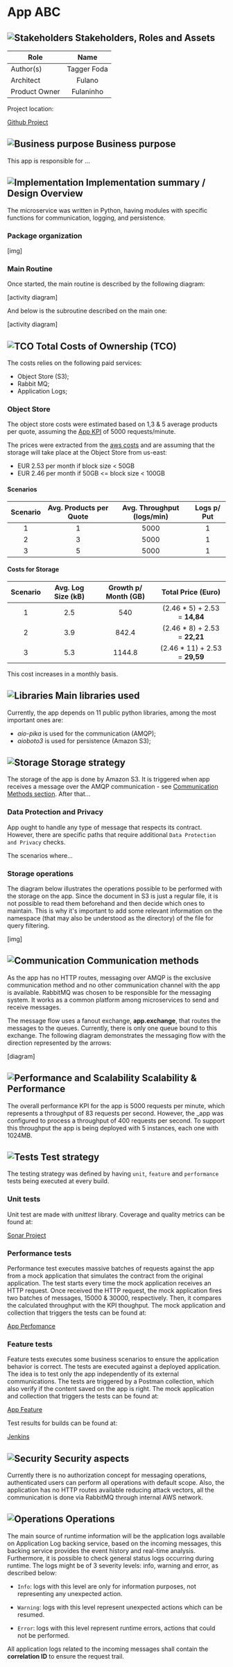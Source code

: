 # App ABC

## ![Stakeholders](./assets/stakeholders4.png) Stakeholders, Roles and Assets

| Role                         | Name            |
|------------------------------|:---------------:|
| Author(s)                    | Tagger Foda |
| Architect                    | Fulano    |
| Product Owner                | Fulaninho   |

Project location:

[Github Project](https://)

## ![Business purpose](./assets/business_purpose4.png) Business purpose
This app is responsible for ...


## ![Implementation](./assets/implementation4.png) Implementation summary / Design Overview
The microservice was written in Python, having modules with specific functions for communication, logging, and persistence.

### Package organization
[img]

### Main Routine
Once started, the main routine is described by the following diagram:

[activity diagram]

And below is the subroutine described on the main one:

[activity diagram]

## ![TCO](./assets/tco4.png) Total Costs of Ownership (TCO)

The costs relies on the following paid services:

- Object Store (S3);
- Rabbit MQ;
- Application Logs;

### Object Store

The object store costs were estimated based on 1,3 & 5 average products per quote, assuming the 
[App KPI](https://) 
of 5000 requests/minute.

The prices were extracted from the [aws costs](https://) and are assuming that the storage will take place at the Object Store from us-east:

- EUR 2.53 per month if block size < 50GB
- EUR 2.46 per month if 50GB <= block size < 100GB

#### Scenarios

| Scenario | Avg. Products per Quote | Avg. Throughput (logs/min) | Logs p/ Put |
|:--------:|:-----------------------:|:--------------------------:|:-----------:|
| 1        | 1                       | 5000                       | 1           |
| 2        | 3                       | 5000                       | 1           |
| 3        | 5                       | 5000                       | 1           |


#### Costs for Storage

| Scenario | Avg. Log Size (kB) | Growth p/ Month (GB) | **Total Price (Euro)**         |
|:--------:|:------------------:|:--------------------:|:------------------------------:|
| 1        | 2.5                | 540                  | (2.46 * 5) + 2.53 = **14,84**  |
| 2        | 3.9                | 842.4                | (2.46 * 8) + 2.53 = **22,21**  |
| 3        | 5.3                | 1144.8               | (2.46 * 11) + 2.53 = **29,59** |   

This cost increases in a monthly basis.


## ![Libraries](./assets/libraries4.png) Main libraries used
Currently, the app depends on 11 public python libraries, among the most important ones are:

- _aio-pika_ is used for the communication (AMQP);
- _aioboto3_ is used for persistence (Amazon S3);


## ![Storage](./assets/storage4.png) Storage strategy
The storage of the app is done by Amazon S3. It is triggered when app receives a message over the AMQP communication - see [Communication Methods section](#communication-methods). After that...


### Data Protection and Privacy

App ought to handle any type of message that respects its contract. However, there are specific paths that require additional `Data Protection and Privacy` checks.

The scenarios where...

### Storage operations

The diagram below illustrates the operations possible to be performed with the storage on the app. 
Since the document in S3 is just a regular file, it is not possible to read them beforehand and then decide which 
ones to maintain. This is why it's important to add some relevant information on the namespace 
(that may also be understood as the directory) of the file for query filtering. 

[img]


## ![Communication](./assets/communication4.png) Communication methods
As the app has no HTTP routes, messaging over AMQP is the exclusive communication method 
and no other communication channel with the app is available. RabbitMQ was chosen 
to be responsible for the messaging system. It works as a common platform among microservices to send and 
receive messages.

The message flow uses a fanout exchange, **app.exchange**, that routes the messages to the queues. Currently,
there is only one queue bound to this exchange. The following diagram demonstrates the messaging flow with 
the direction represented by the arrows:

[diagram]

## ![Performance and Scalability](./assets/performance_scalability4.png) Scalability & Performance
The overall performance KPI for the app is 5000 requests per minute, which represents a throughput of 83 requests per second. 
However, the _app was configured to process a throughput of 400 requests per second. To support this 
throughput the app is being deployed with 5 instances, each one with 1024MB.


## ![Tests](./assets/tests4.png) Test strategy
The testing strategy was defined by having `unit`, `feature` and `performance` tests being executed at every build.

### Unit tests
Unit test are made with _unittest_ library. Coverage and quality metrics can be found at:

[Sonar Project](https://)

### Performance tests
Performance test executes massive batches of requests against the app
from a mock application that simulates the contract from the original application. The test starts every time the 
mock application receives an HTTP request. Once received the HTTP request, the mock application fires
two batches of messages, 15000 & 30000, respectively. Then, it compares the calculated throughput with the
KPI thoughput. The mock application and collection that triggers the tests can be found at:

[App Perfomance](https://)

### Feature tests
Feature tests executes some business scenarios to ensure the application behavior is correct. The tests are executed against a deployed application. The idea is to test only the app independently of its external communications. The tests are triggered by a Postman collection, which also verify if the content saved on the app is right. The mock application and collection that triggers the tests can be found at:

[App Feature](https://)

Test results for builds can be found at:

[Jenkins](https://)


## ![Security](./assets/security4.png) Security aspects
Currently there is no authorization concept for messaging operations, authenticated users can perform all operations with default scope.
Also, the application has no HTTP routes available reducing attack vectors, all the communication 
is done via RabbitMQ through internal AWS network.


## ![Operations](./assets/operations4.png) Operations
The main source of runtime information will be the application logs available on Application Log backing service, 
based on the incoming messages, this backing service provides the event history and real-time analysis. Furthermore, 
it is possible to check general status logs occurring during runtime. The logs might be of 3 severity levels: info, 
warning and error, as described below:

- `Info`: logs with this level are only for information purposes, not representing any unexpected action.

- `Warning`: logs with this level represent unexpected actions which can be resumed.

- `Error`: logs with this level represent runtime errors, actions that could not be performed.

All application logs related to the incoming messages shall contain the **correlation ID** to ensure the request trail.
